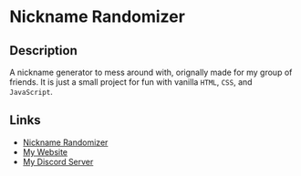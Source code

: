 # Nickname Randomizer

## Description

A nickname generator to mess around with, orignally made for my group of friends. It is just a small project for fun with vanilla `HTML`, `CSS`, and `JavaScript`.

## Links

- [Nickname Randomizer]()
- [My Website](https://dragunwf.onrender.com)
- [My Discord Server](https://discord.gg/9JdnnPN)
